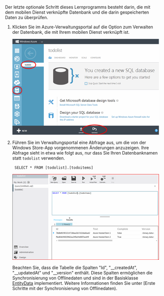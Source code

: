 
Der letzte optionale Schritt dieses Lernprogramms besteht darin, die mit dem mobilen Dienst verknüpfte Datenbank und die darin gespeicherten Daten zu überprüfen.

1. Klicken Sie im Azure-Verwaltungsportal auf die Option zum Verwalten der Datenbank, die mit Ihrem mobilen Dienst verknüpft ist.
 
	![Anmelden zum Verwalten der SQL-Datenbank](./media/mobile-services-dotnet-backend-view-sql-data/manage-sql-azure-database.png)

2. Führen Sie im Verwaltungsportal eine Abfrage aus, um die von der Windows Store-App vorgenommenen Änderungen anzuzeigen. Ihre Abfrage sieht in etwa wie folgt aus, nur dass Sie Ihren Datenbanknamen statt <code>todolist</code> verwenden.</p>

        SELECT * FROM [todolist].[todoitems]

    ![gespeicherte Elemente der SQL-Datenbank abfragen](./media/mobile-services-dotnet-backend-view-sql-data/sql-azure-query.png)

	Beachten Sie, dass die Tabelle die Spalten "Id", "__createdAt", "__updatedAt" und "__version" enthält. Diese Spalten ermöglichen die Synchronisierung von Offlinedaten und sind in der Basisklasse [EntityData](http://msdn.microsoft.com/library/microsoft.windowsazure.mobile.service.entitydata.aspx) implementiert. Weitere Informationen finden Sie unter [Erste Schritte mit der Synchronisierung von Offlinedaten).

<!---HONumber=62-->